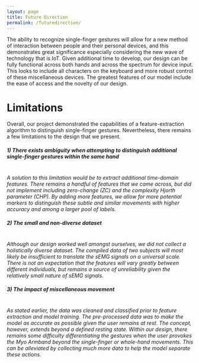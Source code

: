 ```yaml
---
layout: page
title: Future Direction
permalink: /futuredirection/
---
```

<html>
  <body>
    <p>The ability to recognize single-finger gestures will allow for a new method of interaction between people and their personal devices, and this demonstrates great significance especially considering the new wave of technology that is IoT. Given additional time to develop, our design can be fully functional across both hands and across the spectrum for device input. This looks to include all characters on the keyboard and more robust control of these miscellaneous devices. The greatest features of our model include the ease of access and the novelty of our design.</p>
    <h1>Limitations</h1>
    <p>Overall, our project demonstrated the capabilities of a feature-extraction algorithm to distinguish single-finger gestures. Nevertheless, there remains a few limitations to the design that we present.<br>
    <h5>1) There exists ambiguity when attempting to distinguish additional single-finger gestures within the same hand</h5>
      <br><i>A solution to this limitation would be to extract additional time-domain features. There remains a handful of features that we came across, but did not implement including zero-change (ZC) and the complexity Hjorth parameter (CHP). By adding more features, we allow for more potential markers to distinguish these subtle and similar movements with higher accuracy and among a larger pool of labels.</i><br>
    <h5>2) The small and non-diverse dataset</h5>
      <br><i>Although our design worked well amongst ourselves, we did not collect a holistically diverse dataset. The compiled data of two subjects will most likely be insufficient to translate the sEMG signals on a universal scale. There is not an expectation that the features will vary greatly between different individuals, but remains a source of unreliability given the relatively small nature of sEMG signals.</i><br>
    <h5>3) The impact of miscellaneous movement</h5>
      <br><i>As stated earlier, the data was cleaned and classified prior to feature extraction and model training. The pre-processed data was to make the model as accurate as possible given the user remains at rest. The concept, however, extends beyond a defined resting state. Within our design, there remains some difficulty differentiating the gestures when the user provokes the Myo Armband beyond the single-finger or whole-hand movements. This can be alleviated by collecting much more data to help the model separate these actions. </i>
    </p>
  </body></html>
